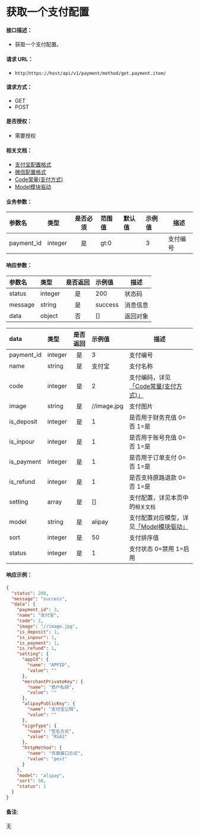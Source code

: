 # 获取一个支付配置

#### 接口描述：
- 获取一个支付配置。

#### 请求 URL：
- `http|https://host/api/v1/payment/method/get.payment.item/`

#### 请求方式：
- GET
- POST

#### 是否授权：
- 需要授权

#### 相关文档：
- [支付宝配置格式](https://doc.careyshop.cn/docs/admin_api/a-21528074471 "支付宝配置格式")
- [微信配置格式](https://doc.careyshop.cn/docs/admin_api/a-21528074483 "微信配置格式")
- [Code常量(支付方式)](https://doc.careyshop.cn/docs/admin_api/a-21528075108 "Code常量(支付方式)")
- [Model模块驱动](https://doc.careyshop.cn/docs/admin_api/a-21528078802 "Model模块驱动")

#### 业务参数：
|参数名|类型|是否必须|范围值|默认值|示例值|描述|
|:----|:---|:---:|:-----|:-----|:-----|-----|
|payment_id |integer |是 |gt:0 | |3 |支付编号 |

#### 响应参数：
|参数名|类型|是否返回|示例值|描述|
|:-----|:-----|:---:|:-----|-----|
|status |integer |是 |200 |状态码 |
|message |string |是 |success |消息信息 |
|data |object |否 |[] |返回对象 |

|data|类型|是否返回|示例值|描述|
|:-----|:-----|:---:|:-----|-----|
|payment_id |integer |是 |3 |支付编号 |
|name |string |是 |支付宝 |支付名称 |
|code |integer |是 |2 |支付编码，详见[「Code常量(支付方式)」](https://doc.careyshop.cn/docs/admin_api/a-21528075108 "「Code常量(支付方式)」")|
|image |string |是 |//image.jpg |支付图片 |
|is_deposit |integer |是 |1 |是否用于财务充值 0=否 1=是 |
|is_inpour |integer |是 |1 |是否用于账号充值 0=否 1=是 |
|is_payment |integer |是 |1 |是否用于订单支付 0=否 1=是 |
|is_refund |integer |是 |1 |是否支持原路退款 0=否 1=是 |
|setting |array |是 |[] |支付配置，详见本页中的`相关文档` |
|model |string |是 |alipay |支付配置对应模型，详见[「Model模块驱动」](https://doc.careyshop.cn/docs/admin_api/a-21528078802 "「Model模块驱动」") |
|sort |integer |是 |50 |支付排序值 |
|status |integer |是 |1 |支付状态 0=禁用 1=启用 |

#### 响应示例：
```json
{
  "status": 200,
  "message": "success",
  "data": {
    "payment_id": 3,
    "name": "支付宝",
    "code": 2,
    "image": "//image.jpg",
    "is_deposit": 1,
    "is_inpour": 1,
    "is_payment": 1,
    "is_refund": 1,
    "setting": {
      "appId": {
        "name": "APPID",
        "value": ""
      },
      "merchantPrivateKey": {
        "name": "商户私钥",
        "value": ""
      },
      "alipayPublicKey": {
        "name": "支付宝公钥",
        "value": ""
      },
      "signType": {
        "name": "签名方式",
        "value": "RSA2"
      },
      "httpMethod": {
        "name": "页面接口方式",
        "value": "post"
      }
    },
    "model": "alipay",
    "sort": 50,
    "status": 1
  }
}
```

#### 备注:
无